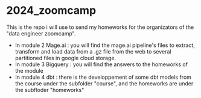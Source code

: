 # 2024_zoomcamp
This is the repo i will use to send my homeworks for the organizators of the "data engineer zoomcamp". 

* In module 2 Mage.ai : you will find the mage.ai pipeline's files to extract, transform and load data from a .gz file from the web to several partitioned files in google cloud storage.
* In module 3 Bigquery : you will find the answers to the homeworks of the module
* In module 4 dbt : there is the developpement of some dbt models from the course under the subfolder "course", and the homeworks are under the subfloder "homeworks"
